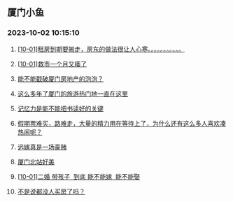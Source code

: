 ## 厦门小鱼 
### 2023-10-02 10:15:10

1. [[10-01]租房到期要搬走，房东的做法很让人心寒。。。。。。。。。。。](http://bbs.xmfish.com/read-htm-tid-18081715.html)

2. [[10-01]救市一个月又痿了](http://bbs.xmfish.com/read-htm-tid-18081712.html)

3. [能不能戳破厦门房地产的泡泡？](http://bbs.xmfish.com/read-htm-tid-18081723.html)

4. [这么多年了厦门的旅游热门地一直在这里](http://bbs.xmfish.com/read-htm-tid-18081709.html)

5. [记忆力是能不能把书读好的关键](http://bbs.xmfish.com/read-htm-tid-18081679.html)

6. [假期票难买，路难走，大量的精力用在等待上了，为什么还有这么多人喜欢凑热闹呢？](http://bbs.xmfish.com/read-htm-tid-18081706.html)

7. [远嫁真是一场豪赌](http://bbs.xmfish.com/read-htm-tid-18081705.html)

8. [厦门北站好美](http://bbs.xmfish.com/read-htm-tid-18081804.html)

9. [[10-01]二婚 带孩子  到底 能不能嫁  能不能娶](http://bbs.xmfish.com/read-htm-tid-18081761.html)

10. [不是说都没人买房了吗？](http://bbs.xmfish.com/read-htm-tid-18081863.html)

